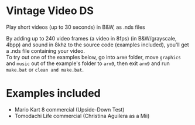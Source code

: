 # Vintage Video DS
Play short videos (up to 30 seconds) in B&W, as .nds files

By adding up to 240 video frames (a video in 8fps) (in B&W/grayscale, 4bpp) and sound in 8khz to the source code (examples included), you'll get a .nds file containing your video.    
To try out one of the examples below, go into `arm9` folder, move `graphics` and `music` out of the example's folder to `arm9`, then exit `arm9` and run `make.bat` or `clean and make.bat`.

# Examples included
* Mario Kart 8 commercial (Upside-Down Test)
* Tomodachi Life commercial (Christina Aguilera as a Mii)
